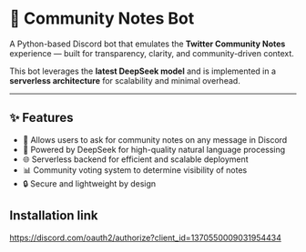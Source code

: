 # 🐍 Community Notes Bot

A Python-based Discord bot that emulates the **Twitter Community Notes** experience — built for transparency, clarity, and community-driven context.  

This bot leverages the **latest DeepSeek model** and is implemented in a **serverless architecture** for scalability and minimal overhead.

---

## ✨ Features

- 💬 Allows users to ask for community notes on any message in Discord
- 🧠 Powered by DeepSeek for high-quality natural language processing
- 🌐 Serverless backend for efficient and scalable deployment
- 📊 Community voting system to determine visibility of notes
- 🔒 Secure and lightweight by design

## Installation link
https://discord.com/oauth2/authorize?client_id=1370550009031954434
